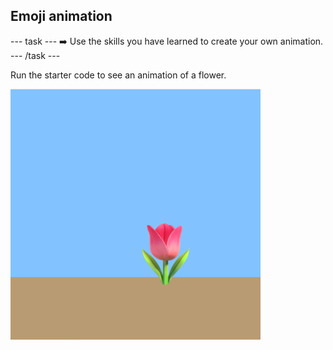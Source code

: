 <h2 class="c-project-heading--task">Emoji animation</h2>

--- task ---
➡️ Use the skills you have learned to create your own animation.
--- /task --- 

Run the starter code to see an animation of a flower.

![A flower emoji on a blue background with brown soil](images/flower.png)


